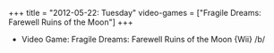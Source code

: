 +++
title = "2012-05-22: Tuesday"
video-games = ["Fragile Dreams: Farewell Ruins of the Moon"]
+++


* Video Game: Fragile Dreams: Farewell Ruins of the Moon {Wii} /b/